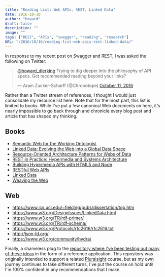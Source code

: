```yaml
---
title: "Reading List: Web APIs, REST, Linked Data"
date: 2016-10-10
author: "Howard"
draft: false
description: ""
image: ""
tags: ["REST", "APIs", "swagger", "reading", "research"]
URL: "/2016/10/10/reading-list-web-apis-rest-linked-data/"
---
```


In response to my recent post on Swagger and REST, I was asked the following on Twitter:

<blockquote class="twitter-tweet" data-conversation="none" data-lang="en"><p lang="en" dir="ltr"><a href="https://twitter.com/howard_dierking">@howard_dierking</a> Trying to dig deeper into the philosophy of API specs. Got recommended reading beyond your links?</p>&mdash; Aram Zucker-Scharff (@Chronotope) <a href="https://twitter.com/Chronotope/status/785633342121086976">October 11, 2016</a></blockquote>
<script async src="//platform.twitter.com/widgets.js" charset="utf-8"></script>

Rather than a Twitter stream of references, I thought I would just consolidate my resource list here. Note that for the most part, this list is limited to books. While I've put a few canonical Web documents on here, it's nearly impossible to go back through and chronicle every blog post and article that has shaped my thinking.

## Books
* [Semantic Web for the Working Ontologist](https://www.amazon.com/Semantic-Web-Working-Ontologist-Second/dp/0123859654)
* [Linked Data: Evolving the Web into a Global Data Space](https://www.amazon.com/Linked-Data-Synthesis-Technology-Christian/dp/B00HRFKLVY/ref=sr_1_1)
* [Resource-Oriented Architecture Patterns for Webs of Data ](https://www.amazon.com/Resource-Oriented-Architecture-Patterns-Synthesis-Lectures/dp/1608459500/ref=sr_1_1)
* [REST in Practice: Hypermedia and Systems Architecture](https://www.amazon.com/REST-Practice-Hypermedia-Systems-Architecture/dp/0596805829/ref=pd_bxgy_14_img_3)
* [Building Hypermedia APIs with HTML5 and Node](https://www.amazon.com/Building-Hypermedia-APIs-HTML5-Node/dp/1449306578/ref=sr_1_3)
* [RESTful Web APIs](https://www.amazon.com/RESTful-Web-APIs-Leonard-Richardson/dp/1449358063/ref=pd_bxgy_14_img_3)
* [Linked Data](https://www.amazon.com/Linked-Data-David-Wood/dp/1617290394/ref=sr_1_1)
* [Weaving the Web](https://www.amazon.com/Weaving-Web-Original-Ultimate-Destiny/dp/006251587X/ref=sr_1_1)

## Web
* https://www.ics.uci.edu/~fielding/pubs/dissertation/top.htm
* https://www.w3.org/DesignIssues/LinkedData.html
* https://www.w3.org/TR/rdf-primer/
* https://www.w3.org/TR/rdf-schema/
* https://www.w3.org/Protocols/rfc2616/rfc2616.txt
* http://json-ld.org/
* https://www.w3.org/community/hydra/

Finally, a shameless plug to the [repository where I've been testing out many of these ideas](https://github.com/howarddierking/building-restful-services) in the form of a reference application. This repository was originally intended to support a related [Pluralsight](https://www.pluralsight.com/) course, but as my own journey continues to take different turns, I've put the course on hold until I'm 100% confident in any recommendations that I make.
